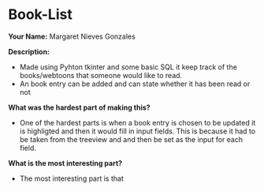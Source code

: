 # Book-List
**Your Name:** Margaret Nieves Gonzales

**Description:**

- Made using Pyhton tkinter and some basic SQL it keep track of the books/webtoons that someone would like to read.
- An book entry can be added and can state whether it has been read or not

 **What was the hardest part of making this?**
-  One of the hardest parts is when a book entry is chosen to be updated it is highligted and then it would fill in input fields. This is because it had to be taken from the treeview and and then be set as the input for each field.

**What is the most interesting part?**
- The most interesting part is that 

